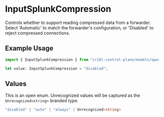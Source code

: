 # InputSplunkCompression

Controls whether to support reading compressed data from a forwarder. Select 'Automatic' to match the forwarder's configuration, or 'Disabled' to reject compressed connections.

## Example Usage

```typescript
import { InputSplunkCompression } from "cribl-control-plane/models/operations";

let value: InputSplunkCompression = "disabled";
```

## Values

This is an open enum. Unrecognized values will be captured as the `Unrecognized<string>` branded type.

```typescript
"disabled" | "auto" | "always" | Unrecognized<string>
```